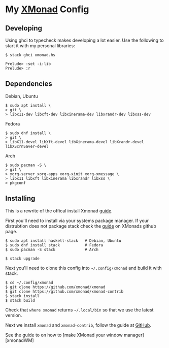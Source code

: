 # My [XMonad](https://github.com/xmonad/xmonad/) Config

## Developing

Using ghci to typecheck makes developing a lot easier.
Use the following to start it with my personal libraries:

``` console
$ stack ghci xmonad.hs

Prelude> :set -i:lib
Prelude> :r
```

## Dependencies

Debian, Ubuntu

``` console
$ sudo apt install \
> git \
> libx11-dev libxft-dev libxinerama-dev libxrandr-dev libxss-dev
```

Fedora

``` console
$ sudo dnf install \
> git \
> libX11-devel libXft-devel libXinerama-devel libXrandr-devel libXScrnSaver-devel
```

Arch

``` console
$ sudo pacman -S \
> git \
> xorg-server xorg-apps xorg-xinit xorg-xmessage \
> libx11 libxft libxinerama libxrandr libxss \
> pkgconf
```

## Installing

This is a rewrite of the offical install Xmonad [guide][xmonadInstall].

First you'll need to install via your systems package manager.
If your distrubtion does not package stack check the [guide][stackInstall] on XMonads github page.

``` console
$ sudo apt install haskell-stack   # Debian, Ubuntu
$ sudo dnf install stack           # Fedora
$ sudo pacman -S stack             # Arch

$ stack upgrade
```

Next you'll need to clone this config into `~/.config/xmonad` and build it with stack.

``` console
$ cd ~/.config/xmonad
$ git clone https://github.com/xmonad/xmonad
$ git clone https://github.com/xmonad/xmonad-contrib
$ stack install
$ stack build
```

Check that `where xmonad` returns `~/.local/bin` so that we use the latest version.

Next we install `xmonad` and `xmonad-contrib`, follow the guide at [GitHub][xmonadInstall].

See the guide to on how to [make XMonad your window manager][xmonadWM]

[stackInstall]: https://docs.haskellstack.org/en/stable/README/
[xmonadInstall]: https://github.com/xmonad/xmonad/blob/master/INSTALL.md
[xmonadWMGuid]: https://github.com/xmonad/xmonad/blob/master/INSTALL.md#make-xmonad-your-window-manager
